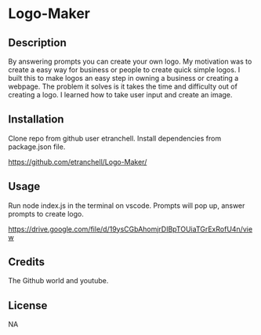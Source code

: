 # Logo-Maker


## Description

By answering prompts you can create your own logo.
My motivation was to create a easy way for business or people to create quick simple logos.
I built this to make logos an easy step in owning a business or creating a webpage.
The problem it solves is it takes the time and difficulty out of creating a logo.
I learned how to take user input and create an image.

## Installation

Clone repo from github user etranchell.  Install dependencies from package.json file.

https://github.com/etranchell/Logo-Maker/

## Usage

Run node index.js in the terminal on vscode.  Prompts will pop up, answer prompts to create logo.

https://drive.google.com/file/d/19ysCGbAhomjrDIBpTOUiaTGrExRofU4n/view

## Credits

The Github world and youtube.

## License

NA
